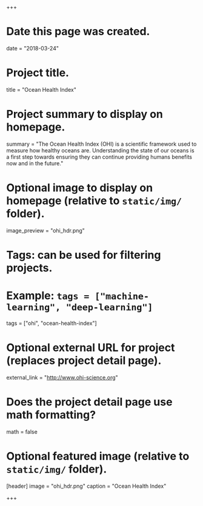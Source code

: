 +++
# Date this page was created.
date = "2018-03-24"

# Project title.
title = "Ocean Health Index"

# Project summary to display on homepage.
summary = "The Ocean Health Index (OHI) is a scientific framework used to measure how healthy oceans are. Understanding the state of our oceans is a first step towards ensuring they can continue providing humans benefits now and in the future."

# Optional image to display on homepage (relative to `static/img/` folder).
image_preview = "ohi_hdr.png"

# Tags: can be used for filtering projects.
# Example: `tags = ["machine-learning", "deep-learning"]`
tags = ["ohi", "ocean-health-index"]

# Optional external URL for project (replaces project detail page).
external_link = "http://www.ohi-science.org"

# Does the project detail page use math formatting?
math = false

# Optional featured image (relative to `static/img/` folder).
[header]
image = "ohi_hdr.png"
caption = "Ocean Health Index"

+++



